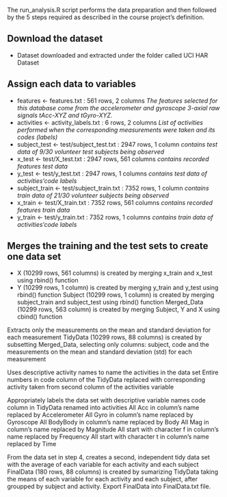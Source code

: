 The run_analysis.R script performs the data preparation and then followed by the 5 steps required as described in the course project’s definition.

## Download the dataset
- Dataset downloaded and extracted under the folder called UCI HAR Dataset

## Assign each data to variables
- features <- features.txt : 561 rows, 2 columns
*The features selected for this database come from the accelerometer and gyroscope 3-axial raw signals tAcc-XYZ and tGyro-XYZ.*
- activities <- activity_labels.txt : 6 rows, 2 columns
*List of activities performed when the corresponding measurements were taken and its codes (labels)*
- subject_test <- test/subject_test.txt : 2947 rows, 1 column
*contains test data of 9/30 volunteer test subjects being observed*
- x_test <- test/X_test.txt : 2947 rows, 561 columns
*contains recorded features test data*
- y_test <- test/y_test.txt : 2947 rows, 1 columns
*contains test data of activities’code labels*
- subject_train <- test/subject_train.txt : 7352 rows, 1 column
*contains train data of 21/30 volunteer subjects being observed*
- x_train <- test/X_train.txt : 7352 rows, 561 columns
*contains recorded features train data*
- y_train <- test/y_train.txt : 7352 rows, 1 columns
*contains train data of activities’code labels*

## Merges the training and the test sets to create one data set
- X (10299 rows, 561 columns) is created by merging x_train and x_test using rbind() function
- Y (10299 rows, 1 column) is created by merging y_train and y_test using rbind() function
Subject (10299 rows, 1 column) is created by merging subject_train and subject_test using rbind() function
Merged_Data (10299 rows, 563 column) is created by merging Subject, Y and X using cbind() function

Extracts only the measurements on the mean and standard deviation for each measurement
TidyData (10299 rows, 88 columns) is created by subsetting Merged_Data, selecting only columns: subject, code and the measurements on the mean and standard deviation (std) for each measurement

Uses descriptive activity names to name the activities in the data set
Entire numbers in code column of the TidyData replaced with corresponding activity taken from second column of the activities variable

Appropriately labels the data set with descriptive variable names
code column in TidyData renamed into activities
All Acc in column’s name replaced by Accelerometer
All Gyro in column’s name replaced by Gyroscope
All BodyBody in column’s name replaced by Body
All Mag in column’s name replaced by Magnitude
All start with character f in column’s name replaced by Frequency
All start with character t in column’s name replaced by Time

From the data set in step 4, creates a second, independent tidy data set with the average of each variable for each activity and each subject
FinalData (180 rows, 88 columns) is created by sumarizing TidyData taking the means of each variable for each activity and each subject, after groupped by subject and activity.
Export FinalData into FinalData.txt file.
